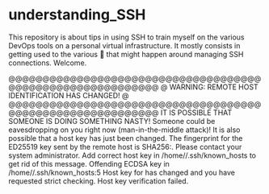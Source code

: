 # understanding_SSH

This repository is about tips in using SSH to train myself on the various DevOps tools on a personal virtual infrastructure.
It mostly consists in getting used to the various 💩 that might happen around managing SSH connections.
Welcome.


@@@@@@@@@@@@@@@@@@@@@@@@@@@@@@@@@@@@@@@@@@@@@@@@@@@@@@@@@@@
@    WARNING: REMOTE HOST IDENTIFICATION HAS CHANGED!     @
@@@@@@@@@@@@@@@@@@@@@@@@@@@@@@@@@@@@@@@@@@@@@@@@@@@@@@@@@@@
IT IS POSSIBLE THAT SOMEONE IS DOING SOMETHING NASTY!
Someone could be eavesdropping on you right now (man-in-the-middle attack)!
It is also possible that a host key has just been changed.
The fingerprint for the ED25519 key sent by the remote host is
SHA256:<my-sha>.
Please contact your system administrator.
Add correct host key in /home/<username>/.ssh/known_hosts to get rid of this message.
Offending ECDSA key in /home/<username>/.ssh/known_hosts:5
Host key for <target-server-ip> has changed and you have requested strict checking.
Host key verification failed.
